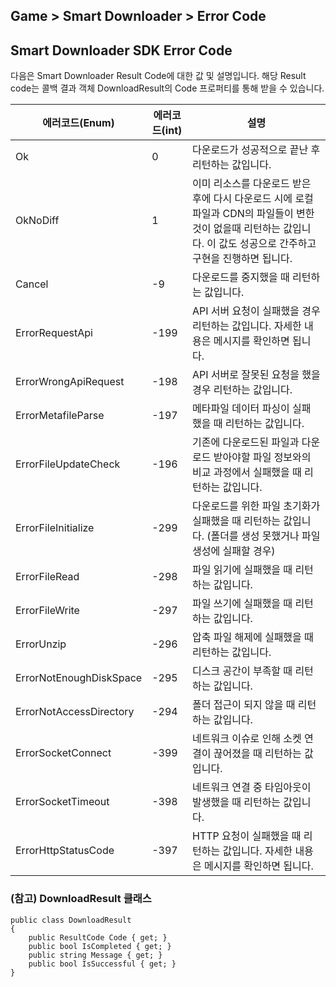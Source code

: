## Game > Smart Downloader > Error Code

## **Smart Downloader SDK Error Code**

다음은 Smart Downloader Result Code에 대한 값 및 설명입니다. 
해당 Result code는 콜백 결과 객체 DownloadResult의 Code 프로퍼티를 통해 받을 수 있습니다.

| 에러코드(Enum) | 에러코드(int) | 설명 |
|--------|-------|-------|
| Ok | 0 | 다운로드가 성공적으로 끝난 후 리턴하는 값입니다. |
| OkNoDiff | 1 | 이미 리소스를 다운로드 받은 후에 다시 다운로드 시에 로컬 파일과 CDN의 파일들이 변한 것이 없을때 리턴하는 값입니다. 이 값도 성공으로 간주하고 구현을 진행하면 됩니다.  |
| Cancel | -9 | 다운로드를 중지했을 때 리턴하는 값입니다. |
| ErrorRequestApi | -199 | API 서버 요청이 실패했을 경우 리턴하는 값입니다. 자세한 내용은 메시지를 확인하면 됩니다. |
| ErrorWrongApiRequest | -198 | API 서버로 잘못된 요청을 했을 경우 리턴하는 값입니다. |
| ErrorMetafileParse | -197 | 메타파일 데이터 파싱이 실패 했을 때 리턴하는 값입니다.|
| ErrorFileUpdateCheck | -196 | 기존에 다운로드된 파일과 다운로드 받아야할 파일 정보와의 비교 과정에서 실패했을 때 리턴하는 값입니다. |
| ErrorFileInitialize | -299 | 다운로드를 위한 파일 초기화가 실패했을 때 리턴하는 값입니다. (폴더를 생성 못했거나 파일 생성에 실패할 경우) |
| ErrorFileRead | -298 | 파일 읽기에 실패했을 때 리턴하는 값입니다. |
| ErrorFileWrite | -297 | 파일 쓰기에 실패했을 때 리턴하는 값입니다. |
| ErrorUnzip | -296 | 압축 파일 해제에 실패했을 때 리턴하는 값입니다. |
| ErrorNotEnoughDiskSpace | -295 | 디스크 공간이 부족할 때 리턴하는 값입니다. |
| ErrorNotAccessDirectory | -294 | 폴더 접근이 되지 않을 때 리턴하는 값입니다. |
| ErrorSocketConnect | -399 | 네트워크 이슈로 인해 소켓 연결이 끊어졌을 때 리턴하는 값입니다. |
| ErrorSocketTimeout | -398 | 네트워크 연결 중 타임아웃이 발생했을 때 리턴하는 값입니다. |
| ErrorHttpStatusCode | -397 | HTTP 요청이 실패했을 때 리턴하는 값입니다. 자세한 내용은 메시지를 확인하면 됩니다.  |

### (참고) DownloadResult 클래스
```
public class DownloadResult
{
    public ResultCode Code { get; }
    public bool IsCompleted { get; }
    public string Message { get; }
    public bool IsSuccessful { get; }
}
```
